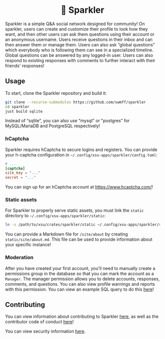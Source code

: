<h1 align="center">🎇 Sparkler</h1>

Sparkler is a simple Q&A social network designed for community! On sparkler, users can create and customize their profile to look how they want, and then other users can ask them questions using their account or an anonymous username. Users receive questions in their inbox and can then answer them or manage them. Users can also ask “global questions” which everybody who is following them can see in a specialized timeline. Global questions can be answered by any logged-in user. Users can also respond to existing responses with comments to further interact with their friends' responses!

## Usage

To start, clone the Sparkler repository and build it:

```bash
git clone --recurse-submodules https://github.com/swmff/sparkler
cd sparkler
just build sqlite
```

Instead of “sqlite”, you can also use “mysql" or "postgres” for MySQL/MariaDB and PostgreSQL respectively!

### hCaptcha

Sparkler requires hCaptcha to secure logins and registers. You can provide your h-captcha configuration in `~/.config/xsu-apps/sparkler/config.toml`:

```toml
# ...
[captcha]
site_key = "..."
secret = "..."
```

You can sign up for an hCaptcha account at <https://www.hcaptcha.com/>!

### Static assets

For Sparkler to properly serve static assets, you must link the `static` directory to `~/.config/xsu-apps/sparkler/static`:

```bash
ln -s /path/to/xsu/crates/sparkler/static ~/.config/xsu-apps/sparkler/static
```

You can provide a Markdown file for `/site/about` by creating `static/site/about.md`. This file can be used to provide information about your specific instance!

### Moderation

After you have created your first account, you'll need to manually create a permissions group in the database so that you can mark the account as a `Manager`. The manager permission allows you to delete accounts, responses, comments, and questions. You can also view profile warnings and reports with this permission. You can view an example SQL query to do this [here](https://github.com/swmff/sparkler/blob/master/sql/manager.sql)!

## Contributing

You can view information about contributing to Sparkler [here](https://github.com/swmff/sparkler/blob/master/.github/CONTRIBUTING.md), as well as the contributor code of conduct [here](https://github.com/swmff/sparkler/blob/master/.github/CODE_OF_CONDUCT.md)!

You can view security information [here](https://github.com/swmff/sparkler/blob/master/SECURITY.md).
